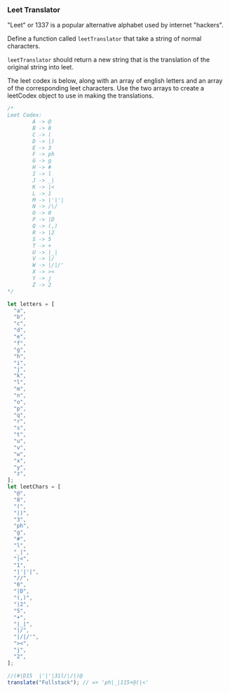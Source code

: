 ### Leet Translator

"Leet" or 1337 is a popular alternative alphabet used by internet "hackers".

Define a function called `leetTranslator` that take a string of normal
characters.

`leetTranslator` should return a new string that is the translation of the
original string into leet.

The leet codex is below, along with an array of english letters and an array of
the corresponding leet characters. Use the two arrays to create a leetCodex
object to use in making the translations.

```javascript
/*
Leet Codex:
        A -> @
        B -> 8
        C -> (
        D -> |)
        E -> 3
        F -> ph
        G -> g
        H -> #
        I -> l
        J -> _|
        K -> |<
        L -> 1
        M -> |'|'|
        N -> /\/
        O -> 0
        P -> |D
        Q -> (,)
        R -> |2
        S -> 5
        T -> +
        U -> |_|
        V -> |/
        W -> |/|/'
        X -> ><
        Y -> j
        Z -> 2
*/

let letters = [
  "a",
  "b",
  "c",
  "d",
  "e",
  "f",
  "g",
  "h",
  "i",
  "j",
  "k",
  "l",
  "m",
  "n",
  "o",
  "p",
  "q",
  "r",
  "s",
  "t",
  "u",
  "v",
  "w",
  "x",
  "y",
  "z",
];
let leetChars = [
  "@",
  "8",
  "(",
  "|)",
  "3",
  "ph",
  "g",
  "#",
  "l",
  "_|",
  "|<",
  "1",
  "|'|'|",
  "//",
  "0",
  "|D",
  "(,)",
  "|2",
  "5",
  "+",
  "|_|",
  "|/",
  "|/|/'",
  "><",
  "j",
  "2",
];

//(#|D15  |'|'|31l/\/|)@
translate("Fullstack"); // => 'ph|_|115+@(|<'
```
